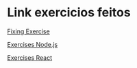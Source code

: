 # Link exercicios feitos

[Fixing Exercise](https://github.com/thomasravache/primeiro-deploy-com-heroku)

[Exercises Node.js](https://github.com/thomasravache/25-1-exercise-heroku-trybe)

[Exercises React](https://github.com/thomasravache/25-1-exercise-heroku-react)

